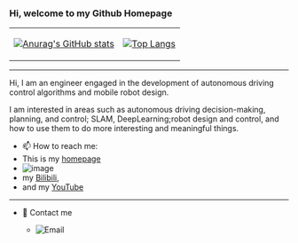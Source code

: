 ### Hi, welcome to my Github Homepage

<div align="center">
<table>
<tr>
<td>

[![Anurag's GitHub stats](https://github-readme-stats.vercel.app/api?username=is-whale\&rank_icon=github)]()

</td>
<td>

[![Top Langs](https://github-readme-stats.vercel.app/api/top-langs/?username=is-whale&layout=compact&langs_count=8)]()

</td>
</tr>
</table>
</div>


---
Hi, I am an engineer engaged in the development of autonomous driving control algorithms and mobile robot design.

I am interested in areas such as autonomous driving decision-making, planning, and control; SLAM, DeepLearning;robot design and control, and how to use them to do more interesting and meaningful things.

- 📫 How to reach me:
- This is my [homepage](https://is-whale.github.io/)
- ![image](https://github.com/is-whale/is-whale/assets/66164754/ebff233d-d875-4508-be62-9e9a38b4e063)
-  my [Bilibili](https://space.bilibili.com/473579072?spm_id_from=333.1007.0.0),
-  and my [YouTube](https://www.youtube.com/channel/UCD0zlg7NnB5IgAU4dId6X2w)

---
- 💬 Contact me

  - ![Email](https://img.shields.io/badge/Email-whale.blue.island@gmail.com-blue?link=https%3A%2F%2Fgithub.com%2Fweihaoysgs)
